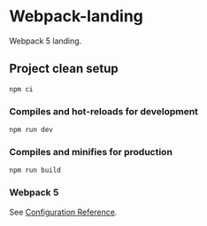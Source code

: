 # Webpack-landing
Webpack 5 landing.

## Project clean setup
```
npm ci
```

### Compiles and hot-reloads for development
```
npm run dev
```

### Compiles and minifies for production
```
npm run build
```

### Webpack 5
See [Configuration Reference](https://webpack.js.org/concepts/).
